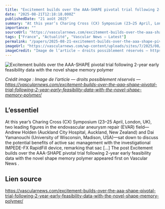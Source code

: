 ```yaml
---
title: "Excitement builds over the AAA-SHAPE pivotal trial following 2-year early feasibility data with the novel shape memory polymer"
date: "2025-08-21T12:18:18.000Z"
publishedDate: "21 août 2025"
summary: "At this year’s Charing Cross (CX) Symposium (23–25 April, London, UK), two leading figures in the endovascular aneurysm repair (EVAR) field—Andrew Holden (Auckland City Hospital, Auckland, New Zealand) and Dai Yamanouchi (University of Wisconsin, Madison, USA)—sat down to discuss the potential benefits of active sac management with the investigational IMPEDE-FX RapidFill device, remarking that sac [&#8230;] The post Excitement builds over the AAA-SHAPE pivotal trial following 2-year early feasibility data with the novel shape memory polymer appeared first on Vascular News ."
importance: ""
sourceUrl: "https://vascularnews.com/excitement-builds-over-the-aaa-shape-pivotal-trial-following-2-year-early-feasibility-data-with-the-novel-shape-memory-polymer/"
tags: ["France", "Actualité", "Vascular News — Latest"]
permalink: "/papers/2025-08-21-excitement-builds-over-the-aaa-shape-pivotal-trial-following-2-year-early-feasibility-data-with-the-novel-shape-memory-polymer"
imageUrl: "https://vascularnews.com/wp-content/uploads/sites/7/2025/08/Website.png"
imageCredit: "Image de l’article — droits possiblement réservés — https://vascularnews.com/excitement-builds-over-the-aaa-shape-pivotal-trial-following-2-year-early-feasibility-data-with-the-novel-shape-memory-polymer/"
---
```


![Excitement builds over the AAA-SHAPE pivotal trial following 2-year early feasibility data with the novel shape memory polymer](https://vascularnews.com/wp-content/uploads/sites/7/2025/08/Website.png)

*Crédit image : Image de l’article — droits possiblement réservés — https://vascularnews.com/excitement-builds-over-the-aaa-shape-pivotal-trial-following-2-year-early-feasibility-data-with-the-novel-shape-memory-polymer/*

## L’essentiel

At this year’s Charing Cross (CX) Symposium (23–25 April, London, UK), two leading figures in the endovascular aneurysm repair (EVAR) field—Andrew Holden (Auckland City Hospital, Auckland, New Zealand) and Dai Yamanouchi (University of Wisconsin, Madison, USA)—sat down to discuss the potential benefits of active sac management with the investigational IMPEDE-FX RapidFill device, remarking that sac [&#8230;] The post Excitement builds over the AAA-SHAPE pivotal trial following 2-year early feasibility data with the novel shape memory polymer appeared first on Vascular News .

## Lien source

https://vascularnews.com/excitement-builds-over-the-aaa-shape-pivotal-trial-following-2-year-early-feasibility-data-with-the-novel-shape-memory-polymer/
